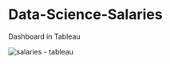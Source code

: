 # Data-Science-Salaries
Dashboard in Tableau

![salaries - tableau](https://github.com/user-attachments/assets/a994d425-0273-4a2e-b88b-5a2f624db692)

